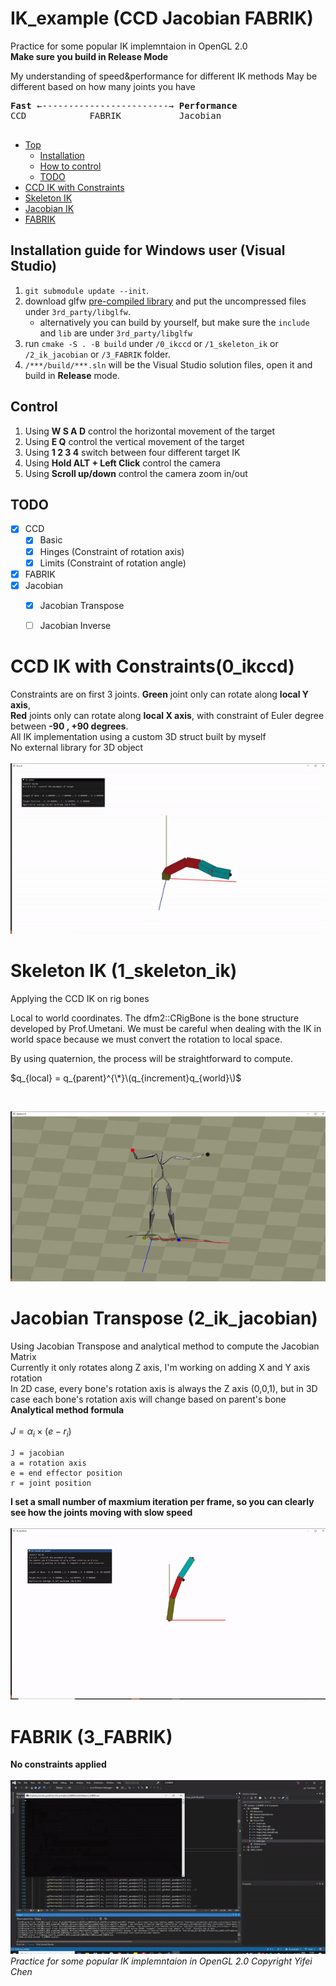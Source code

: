 # IK_example (CCD Jacobian FABRIK)

Practice for some popular IK implemntaion in OpenGL 2.0 \
**Make sure you build in Release Mode**

My understanding of speed&performance for different IK methods
May be different based on how many joints you have
<pre>
<b>Fast</b> ←------------------------→ <b>Performance</b> 
CCD            FABRIK           Jacobian

</pre>

- [Top](#ik_example-ccd-jacobian-fabrik)
  - [Installation](#installation-guide-for-windows-user-visual-studio)
  - [How to control](#control)
  - [TODO](#todo)
- [CCD IK with Constraints](#ccd-ik-with-constraints0_ikccd)
- [Skeleton IK](#skeleton-ik-1_skeleton_ik)
- [Jacobian IK](#jacobian-transpose-2_ik_jacobian)
- [FABRIK](#fabrik-3_fabrik)



## Installation guide for Windows user (Visual Studio)
1. `git submodule update --init`.
2. download glfw [pre-compiled library](https://www.glfw.org/download) and put the uncompressed files under `3rd_party/libglfw`.
    - alternatively you can build by yourself, but make sure the `include` and `lib` are under `3rd_party/libglfw`
3. run `cmake -S . -B build` under `/0_ikccd` or `/1_skeleton_ik` or `/2_ik_jacobian` or `/3_FABRIK` folder.
4. `/***/build/***.sln` will be the Visual Studio solution files, open it and build in **Release** mode.

## Control
1. Using **W S A D** control the horizontal movement of the target 
2. Using **E Q** control the vertical movement of the target
3. Using **1 2 3 4** switch between four different target IK
4. Using **Hold ALT + Left Click** control the camera
5. Using **Scroll up/down** control the camera zoom in/out

## TODO
- [x] CCD
    - [x] Basic
    - [x] Hinges (Constraint of rotation axis)
    - [x] Limits (Constraint of rotation angle)
- [x] FABRIK
- [x] Jacobian
    - [x] Jacobian Transpose
    - [ ] Jacobian Inverse


# CCD IK with Constraints(0_ikccd)
Constraints are on first 3 joints. **Green** joint only can rotate along **local Y axis**,\
**Red** joints only can rotate along **local X axis**, with constraint of Euler degree between **-90 , +90 degrees**. \
All IK implementation using a custom 3D struct built by myself \
No external library for 3D object \
<br />
![title](thumbnail.gif)

# Skeleton IK (1_skeleton_ik)

Applying the CCD IK on rig bones 

Local to world coordinates. The dfm2::CRigBone is the bone structure developed by Prof.Umetani. We must be careful when dealing with the IK in world space because we must convert the rotation to local space. 

By using quaternion, the process will be straightforward to compute. 

$q_{local} = q_{parent}^{\*}\(q_{increment}q_{world}\)$

<br />

![title](ik_skeleton.gif)

# Jacobian Transpose (2_ik_jacobian)
Using Jacobian Transpose and analytical method to compute the Jacobian Matrix\
Currently it only rotates along Z axis, I'm working on adding X and Y axis rotation\
In 2D case, every bone's rotation axis is always the Z axis (0,0,1), but in 3D case each bone's rotation axis will change based on parent's bone\
**Analytical method formula**<br /><br />
$J=\alpha_i \times (e-r_i)$
```
J = jacobian
a = rotation axis
e = end effector position
r = joint position
```
**I set a small number of maxmium iteration per frame, so you can clearly see how the joints moving with slow speed**
<br /><br />
![jacobian](ik_jacobian.gif)

# FABRIK (3_FABRIK)
**No constraints applied** \
<br />
![fabrik](fabrik1.gif) \
*Practice for some popular IK implemntaion in OpenGL 2.0 Copyright Yifei Chen*
